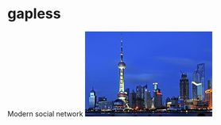 gapless
=======

Modern social network
![gapless log](https://raw.githubusercontent.com/GAPLESS/gapless/dev/sh.jpg)

